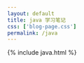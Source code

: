 ```yaml
---
layout: default
title: java 学习笔记
css: ['blog-page.css']
permalink: /java
---
```

{% include java.html %}